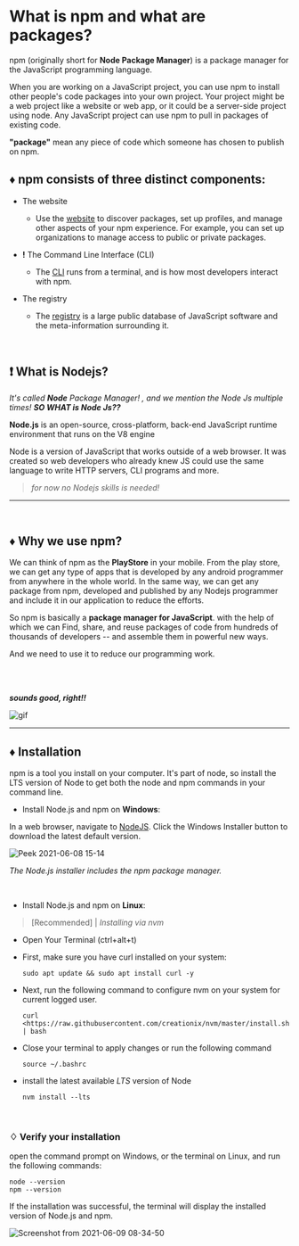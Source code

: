 # What is npm and what are packages?

npm (originally short for **Node Package Manager**) is a package manager for the JavaScript programming language.

When you are working on a JavaScript project, you can use npm to install other people's code packages into your own project. Your project might be a web project like a website or web app, or it could be a server-side project using node. Any JavaScript project can use npm to pull in packages of existing code.

**"package"** mean any piece of code which someone has chosen to publish on npm.

## ♦︎ npm consists of three distinct components:

- The website

    - Use the [website](https://www.npmjs.com/) to discover packages, set up profiles, and manage other aspects of your npm experience. For example, you can set up organizations to manage access to public or private packages.

- **!** The Command Line Interface (CLI)

     - The [CLI](https://docs.npmjs.com/cli/v7/commands/npm) runs from a terminal, and is how most developers interact with npm.

- The registry

     - The [registry](https://docs.npmjs.com/cli/v7/using-npm/registry) is a large public database of JavaScript software and the meta-information surrounding it.

<br>

## ❗️ What is Nodejs?

_It's called **Node** Package Manager! , and we mention the Node Js multiple times! **SO WHAT is Node Js??**_

**Node.js** is an open-source, cross-platform, back-end JavaScript runtime environment that runs on the V8 engine

Node is a version of JavaScript that works outside of a web browser. It was created so web developers who already knew JS could use the same language to write HTTP servers, CLI programs and more.

> _for now no Nodejs skills is needed!_

--------------------------------------------------------------------------------

<br>

## ♦︎ Why we use npm?

We can think of npm as the **PlayStore** in your mobile. From the play store, we can get any type of apps that is developed by any android programmer from anywhere in the whole world. In the same way, we can get any package from npm, developed and published by any Nodejs programmer and include it in our application to reduce the efforts.

So npm is basically a **package manager for JavaScript**. with the help of which we can Find, share, and reuse packages of code from hundreds of thousands of developers -- and assemble them in powerful new ways.

And we need to use it to reduce our programming work.

<br><br>

**_sounds good, right!!_**

![gif](https://media4.giphy.com/media/vKHKDIdvxvN7vTAEOM/200w.gif?cid=82a1493bxm32ityw90kkkdt0fteramqv3tikz0e1thdjr39t&rid=200w.gif&ct=g)

--------------------------------------------------------------------------------

## ♦︎ Installation

npm is a tool you install on your computer. It's part of node, so install the LTS version of Node to get both the node and npm commands in your command line.

- Install Node.js and npm on **Windows**:

In a web browser, navigate to [NodeJS](https://nodejs.org/en/download/). Click the Windows Installer button to download the latest default version.

![Peek 2021-06-08 15-14](https://user-images.githubusercontent.com/47992412/121183044-53082d00-c86c-11eb-9c80-c7c0ba8e29dd.gif)

_The Node.js installer includes the npm package manager._

<br>

- Install Node.js and npm on **Linux**: 
> [Recommended] | *Installing via nvm*

  - Open Your Terminal (ctrl+alt+t)
  - First, make sure you have curl installed on your system:

     ```shell
    sudo apt update && sudo apt install curl -y
     ```

  - Next, run the following command to configure nvm on your system for current logged user. 
  
     ``` shell
    curl <https://raw.githubusercontent.com/creationix/nvm/master/install.sh> | bash
      ```
  - Close your terminal to apply changes or run the following command 

     ```shell
     source ~/.bashrc  
     ```

   - install the latest available *LTS* version of Node

     ```shell
     nvm install --lts
     ```
<br>

### ♢ Verify your installation

open the command prompt on Windows, or the terminal on Linux, and run the following commands:

```shell
node --version
npm --version
```
If the installation was successful, the terminal will display the installed version of Node.js and npm.

![Screenshot from 2021-06-09 08-34-50](https://user-images.githubusercontent.com/47992412/121299158-a4acc800-c8fd-11eb-9113-1e0471dd228b.png)